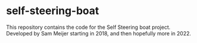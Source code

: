 # self-steering-boat
This repository contains the code for the Self Steering boat project.
Developed by Sam Meijer starting in 2018, and then hopefully more in 2022.